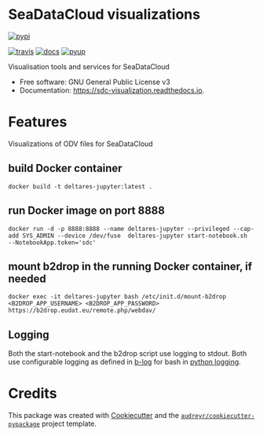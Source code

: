# SeaDataCloud visualizations

[![pypi](https://img.shields.io/pypi/v/sdc_visualization.svg)](https://pypi.python.org/pypi/sdc_visualization)

[![travis](https://img.shields.io/travis/SiggyF/sdc_visualization.svg)](https://travis-ci.org/SiggyF/sdc_visualization)
[![docs](https://readthedocs.org/projects/sdc-visualization/badge/?version=latest)](https://sdc-visualization.readthedocs.io/en/latest/?badge=latest)
[![pyup](https://pyup.io/repos/github/SiggyF/sdc_visualization/shield.svg)](https://pyup.io/repos/github/SiggyF/sdc_visualization/)


Visualisation tools and services for SeaDataCloud


* Free software: GNU General Public License v3
* Documentation: https://sdc-visualization.readthedocs.io.


# Features

Visualizations of ODV files for SeaDataCloud

## build Docker container
`docker build -t deltares-jupyter:latest .`

## run Docker image on port 8888
`docker run -d -p 8888:8888 --name deltares-jupyter --privileged --cap-add SYS_ADMIN --device /dev/fuse  deltares-jupyter start-notebook.sh  --NotebookApp.token='sdc'`

## mount b2drop in the running Docker container, if needed
`docker exec -it deltares-jupyter bash /etc/init.d/mount-b2drop <B2DROP_APP_USERNAME> <B2DROP_APP_PASSWORD> https://b2drop.eudat.eu/remote.php/webdav/`

## Logging
Both the start-notebook and the b2drop script use logging to stdout. Both use configurable logging as defined in [b-log](https://github.com/idelsink/b-log) for bash in [python logging](https://docs.python.org/3.6/library/logging.html).

# Credits


This package was created with [Cookiecutter](https://github.com/audreyr/cookiecutter) and the [`audreyr/cookiecutter-pypackage`](https://github.com/audreyr/cookiecutter-pypackage) project template.


